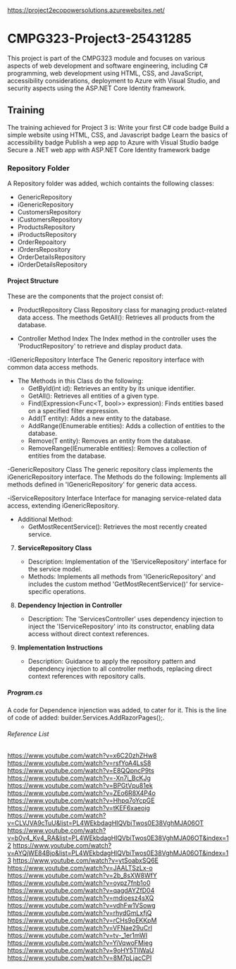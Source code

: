 https://project2ecopowersolutions.azurewebsites.net/
# CMPG323-Project3-25431285
This project is part of the CMPG323 module and focuses on various aspects of web development and software engineering, including C# programming, web development using HTML, CSS, and JavaScript, accessibility considerations, deployment to Azure with Visual Studio, and security aspects using the ASP.NET Core Identity framework.
## Training 
The training achieved for Project 3 is:
Write your first C# code badge
Build a simple website using HTML, CSS, and Javascript badge
Learn the basics of accessibility badge
Publish a wep app to Azure with Visual Studio badge
Secure a .NET web app with ASP.NET Core Identity framework badge
### Repository Folder
A Repository folder was added, wchich containts the following classes:
- GenericRepository
- iGenericRepository
- CustomersRepository
- iCustomersRepository
- ProductsRepository
- iProductsRepository
- OrderRepoaitory
- iOrdersRepository
- OrderDetailsRepository
- iOrderDetailsRepository
#### Project Structure
These are the components that the project consist of: 
 - ProductRepository Class
   Repository class for managing product-related data access.
   The meethods GetAll(): Retrieves all products from the database.

- Controller Method Index
   The Index method in the controller uses the 'ProductRepository' to retrieve and display product data.

-IGenericRepository Interface
  The Generic repository interface with common data access methods.
   - The Methods in this Class do the following:
     - GetById(int id): Retrieves an entity by its unique identifier.
     - GetAll(): Retrieves all entities of a given type.
     - Find(Expression<Func<T, bool>> expression): Finds entities based on a specified filter expression.
     - Add(T entity): Adds a new entity to the database.
     - AddRange(IEnumerable<T> entities): Adds a collection of entities to the database.
     - Remove(T entity): Removes an entity from the database.
     - RemoveRange(IEnumerable<T> entities): Removes a collection of entities from the database.

-GenericRepository Class
  The generic repository class implements the iGenericRepository interface.
  The Methods do the following: Implements all methods defined in 'IGenericRepository' for generic data access.

-iServiceRepository Interface
  Interface for managing service-related data access, extending iGenericRepository<Service>.
   - Additional Method:
     - GetMostRecentService(): Retrieves the most recently created service.

7. **ServiceRepository Class**
   - Description: Implementation of the 'IServiceRepository' interface for the service model.
   - Methods: Implements all methods from 'IGenericRepository' and includes the custom method 'GetMostRecentService()' for service-specific operations.

8. **Dependency Injection in Controller**
   - Description: The 'ServicesController' uses dependency injection to inject the 'IServiceRepository' into its constructor, enabling data access without direct context references.

9. **Implementation Instructions**
   - Description: Guidance to apply the repository pattern and dependency injection to all controller methods, replacing direct context references with repository calls.
##### Program.cs
A code for Dependence injenction was added, to cater for it.
This is the line of code of added: builder.Services.AddRazorPages();.

###### Reference List
https://www.youtube.com/watch?v=x6C20zhZHw8
https://www.youtube.com/watch?v=rsfYoA4LsS8
https://www.youtube.com/watch?v=E8QQpncP9ts
https://www.youtube.com/watch?v=-Xn7i_BcKJg
https://www.youtube.com/watch?v=BPGtVpu81ek
https://www.youtube.com/watch?v=ZEo6R8X4P4o
https://www.youtube.com/watch?v=Hhpq7oYcpGE
https://www.youtube.com/watch?v=tKEF6xaeoig
https://www.youtube.com/watch?v=CLVJVA9cTuU&list=PL4WEkbdagHIQVbiTwos0E38VghMJA06OT
https://www.youtube.com/watch?v=b0v4_Kv4_RA&list=PL4WEkbdagHIQVbiTwos0E38VghMJA06OT&index=12
https://www.youtube.com/watch?v=AYQjWE84Bjo&list=PL4WEkbdagHIQVbiTwos0E38VghMJA06OT&index=13
https://www.youtube.com/watch?v=ytSoabxSQ6E
https://www.youtube.com/watch?v=JAALTSzLx-o
https://www.youtube.com/watch?v=2b_8sXW8WfY
https://www.youtube.com/watch?v=oypz7fnb1o0
https://www.youtube.com/watch?v=qagdAYZfD04
https://www.youtube.com/watch?v=mdioesz4sXQ
https://www.youtube.com/watch?v=vdhFw1VSowg
https://www.youtube.com/watch?v=rhydGmLxfjQ
https://www.youtube.com/watch?v=rCHs9oEKKpM
https://www.youtube.com/watch?v=VFNae29uCrI
https://www.youtube.com/watch?v=tv-_1er1mWI
https://www.youtube.com/watch?v=YiVqwoFMieg
https://www.youtube.com/watch?v=9oHY5TllWaU
https://www.youtube.com/watch?v=8M7pLjacCPI

